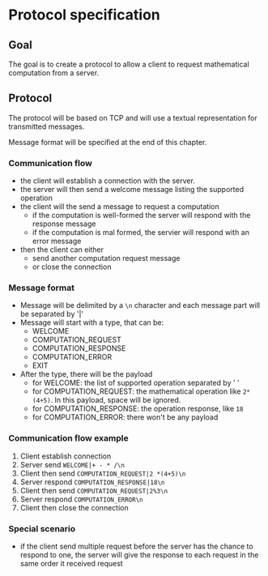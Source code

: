# Protocol specification

## Goal

The goal is to create a protocol to allow a client to request mathematical computation from a server.

## Protocol

The protocol will be based on TCP and will use a textual representation for transmitted messages.

Message format will be specified at the end of this chapter. 

### Communication flow

* the client will establish a connection with the server.
* the server will then send a welcome message listing the supported operation
* the client will the send a message to request a computation 
  * if the computation is well-formed the server will respond with the response message
  * if the computation is mal formed, the servier will respond with an error message
* then the client can either 
  * send another computation request message
  * or close the connection

### Message format

* Message will be delimited by a `\n` character and each message part will be separated by '|'
* Message will start with a type, that can be:
  * WELCOME
  * COMPUTATION_REQUEST
  * COMPUTATION_RESPONSE
  * COMPUTATION_ERROR
  * EXIT  
* After the type, there will be the payload
  * for WELCOME: the list of supported operation separated by ' '
  * for COMPUTATION_REQUEST: the mathematical operation like `2*(4+5)`. In this payload, space will be ignored.
  * for COMPUTATION_RESPONSE: the operation response, like `18`
  * for COMPUTATION_ERROR: there won't be any payload

### Communication flow example
 
1. Client establish connection
2. Server send `WELCOME|+ - * /\n`
3. Client then send `COMPUTATION_REQUEST|2 *(4+5)\n`
4. Server respond `COMPUTATION_RESPONSE|18\n`
5. Client then send `COMPUTATION_REQUEST|2%3\n`
6. Server respond `COMPUTATION_ERROR\n`
7. Client then close the connection

### Special scenario

* if the client send multiple request before the server has the chance to respond to one, the server will give the response to each request in 
the same order it received request